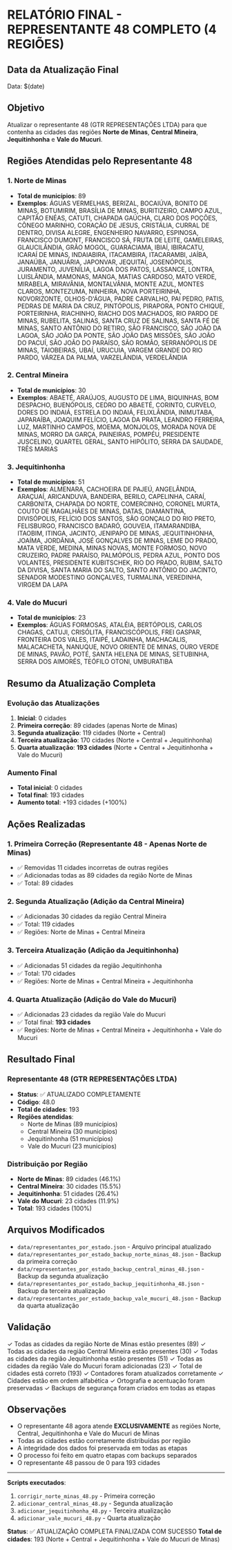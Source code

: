 # RELATÓRIO FINAL - REPRESENTANTE 48 COMPLETO (4 REGIÕES)

## Data da Atualização Final
Data: $(date)

## Objetivo
Atualizar o representante 48 (GTR REPRESENTAÇÕES LTDA) para que contenha as cidades das regiões **Norte de Minas**, **Central Mineira**, **Jequitinhonha** e **Vale do Mucuri**.

## Regiões Atendidas pelo Representante 48

### 1. Norte de Minas
- **Total de municípios**: 89
- **Exemplos**: ÁGUAS VERMELHAS, BERIZAL, BOCAIÚVA, BONITO DE MINAS, BOTUMIRIM, BRASÍLIA DE MINAS, BURITIZEIRO, CAMPO AZUL, CAPITÃO ENÉAS, CATUTI, CHAPADA GAÚCHA, CLARO DOS POÇÕES, CÔNEGO MARINHO, CORAÇÃO DE JESUS, CRISTÁLIA, CURRAL DE DENTRO, DIVISA ALEGRE, ENGENHEIRO NAVARRO, ESPINOSA, FRANCISCO DUMONT, FRANCISCO SÁ, FRUTA DE LEITE, GAMELEIRAS, GLAUCILÂNDIA, GRÃO MOGOL, GUARACIAMA, IBIAÍ, IBIRACATU, ICARAÍ DE MINAS, INDAIABIRA, ITACAMBIRA, ITACARAMBI, JAÍBA, JANAÚBA, JANUÁRIA, JAPONVAR, JEQUITAÍ, JOSENÓPOLIS, JURAMENTO, JUVENÍLIA, LAGOA DOS PATOS, LASSANCE, LONTRA, LUISLÂNDIA, MAMONAS, MANGA, MATIAS CARDOSO, MATO VERDE, MIRABELA, MIRAVÂNIA, MONTALVÂNIA, MONTE AZUL, MONTES CLAROS, MONTEZUMA, NINHEIRA, NOVA PORTEIRINHA, NOVORIZONTE, OLHOS-D'ÁGUA, PADRE CARVALHO, PAI PEDRO, PATIS, PEDRAS DE MARIA DA CRUZ, PINTÓPOLIS, PIRAPORA, PONTO CHIQUE, PORTEIRINHA, RIACHINHO, RIACHO DOS MACHADOS, RIO PARDO DE MINAS, RUBELITA, SALINAS, SANTA CRUZ DE SALINAS, SANTA FÉ DE MINAS, SANTO ANTÔNIO DO RETIRO, SÃO FRANCISCO, SÃO JOÃO DA LAGOA, SÃO JOÃO DA PONTE, SÃO JOÃO DAS MISSÕES, SÃO JOÃO DO PACUÍ, SÃO JOÃO DO PARAÍSO, SÃO ROMÃO, SERRANÓPOLIS DE MINAS, TAIOBEIRAS, UBAÍ, URUCUIA, VARGEM GRANDE DO RIO PARDO, VÁRZEA DA PALMA, VARZELÂNDIA, VERDELÂNDIA

### 2. Central Mineira
- **Total de municípios**: 30
- **Exemplos**: ABAETÉ, ARAÚJOS, AUGUSTO DE LIMA, BIQUINHAS, BOM DESPACHO, BUENÓPOLIS, CEDRO DO ABAETÉ, CORINTO, CURVELO, DORES DO INDAIÁ, ESTRELA DO INDAIÁ, FELIXLÂNDIA, INIMUTABA, JAPARAÍBA, JOAQUIM FELÍCIO, LAGOA DA PRATA, LEANDRO FERREIRA, LUZ, MARTINHO CAMPOS, MOEMA, MONJOLOS, MORADA NOVA DE MINAS, MORRO DA GARÇA, PAINEIRAS, POMPÉU, PRESIDENTE JUSCELINO, QUARTEL GERAL, SANTO HIPÓLITO, SERRA DA SAUDADE, TRÊS MARIAS

### 3. Jequitinhonha
- **Total de municípios**: 51
- **Exemplos**: ALMENARA, CACHOEIRA DE PAJEÚ, ANGELÂNDIA, ARAÇUAÍ, ARICANDUVA, BANDEIRA, BERILO, CAPELINHA, CARAÍ, CARBONITA, CHAPADA DO NORTE, COMERCINHO, CORONEL MURTA, COUTO DE MAGALHÃES DE MINAS, DATAS, DIAMANTINA, DIVISÓPOLIS, FELÍCIO DOS SANTOS, SÃO GONÇALO DO RIO PRETO, FELISBURGO, FRANCISCO BADARÓ, GOUVEIA, ITAMARANDIBA, ITAOBIM, ITINGA, JACINTO, JENIPAPO DE MINAS, JEQUITINHONHA, JOAÍMA, JORDÂNIA, JOSÉ GONÇALVES DE MINAS, LEME DO PRADO, MATA VERDE, MEDINA, MINAS NOVAS, MONTE FORMOSO, NOVO CRUZEIRO, PADRE PARAÍSO, PALMÓPOLIS, PEDRA AZUL, PONTO DOS VOLANTES, PRESIDENTE KUBITSCHEK, RIO DO PRADO, RUBIM, SALTO DA DIVISA, SANTA MARIA DO SALTO, SANTO ANTÔNIO DO JACINTO, SENADOR MODESTINO GONÇALVES, TURMALINA, VEREDINHA, VIRGEM DA LAPA

### 4. Vale do Mucuri
- **Total de municípios**: 23
- **Exemplos**: ÁGUAS FORMOSAS, ATALÉIA, BERTÓPOLIS, CARLOS CHAGAS, CATUJI, CRISÓLITA, FRANCISCÓPOLIS, FREI GASPAR, FRONTEIRA DOS VALES, ITAIPÉ, LADAINHA, MACHACALIS, MALACACHETA, NANUQUE, NOVO ORIENTE DE MINAS, OURO VERDE DE MINAS, PAVÃO, POTÉ, SANTA HELENA DE MINAS, SETUBINHA, SERRA DOS AIMORÉS, TEÓFILO OTONI, UMBURATIBA

## Resumo da Atualização Completa

### Evolução das Atualizações
1. **Inicial**: 0 cidades
2. **Primeira correção**: 89 cidades (apenas Norte de Minas)
3. **Segunda atualização**: 119 cidades (Norte + Central)
4. **Terceira atualização**: 170 cidades (Norte + Central + Jequitinhonha)
5. **Quarta atualização**: **193 cidades** (Norte + Central + Jequitinhonha + Vale do Mucuri)

### Aumento Final
- **Total inicial**: 0 cidades
- **Total final**: 193 cidades
- **Aumento total**: +193 cidades (+100%)

## Ações Realizadas

### 1. Primeira Correção (Representante 48 - Apenas Norte de Minas)
- ✅ Removidas 11 cidades incorretas de outras regiões
- ✅ Adicionadas todas as 89 cidades da região Norte de Minas
- ✅ Total: 89 cidades

### 2. Segunda Atualização (Adição da Central Mineira)
- ✅ Adicionadas 30 cidades da região Central Mineira
- ✅ Total: 119 cidades
- ✅ Regiões: Norte de Minas + Central Mineira

### 3. Terceira Atualização (Adição da Jequitinhonha)
- ✅ Adicionadas 51 cidades da região Jequitinhonha
- ✅ Total: 170 cidades
- ✅ Regiões: Norte de Minas + Central Mineira + Jequitinhonha

### 4. Quarta Atualização (Adição do Vale do Mucuri)
- ✅ Adicionadas 23 cidades da região Vale do Mucuri
- ✅ Total final: **193 cidades**
- ✅ Regiões: Norte de Minas + Central Mineira + Jequitinhonha + Vale do Mucuri

## Resultado Final

### Representante 48 (GTR REPRESENTAÇÕES LTDA)
- **Status**: ✅ ATUALIZADO COMPLETAMENTE
- **Código**: 48.0
- **Total de cidades**: 193
- **Regiões atendidas**: 
  - Norte de Minas (89 municípios)
  - Central Mineira (30 municípios)
  - Jequitinhonha (51 municípios)
  - Vale do Mucuri (23 municípios)

### Distribuição por Região
- **Norte de Minas**: 89 cidades (46.1%)
- **Central Mineira**: 30 cidades (15.5%)
- **Jequitinhonha**: 51 cidades (26.4%)
- **Vale do Mucuri**: 23 cidades (11.9%)
- **Total**: 193 cidades (100%)

## Arquivos Modificados
- `data/representantes_por_estado.json` - Arquivo principal atualizado
- `data/representantes_por_estado_backup_norte_minas_48.json` - Backup da primeira correção
- `data/representantes_por_estado_backup_central_minas_48.json` - Backup da segunda atualização
- `data/representantes_por_estado_backup_jequitinhonha_48.json` - Backup da terceira atualização
- `data/representantes_por_estado_backup_vale_mucuri_48.json` - Backup da quarta atualização

## Validação
✓ Todas as cidades da região Norte de Minas estão presentes (89)
✓ Todas as cidades da região Central Mineira estão presentes (30)
✓ Todas as cidades da região Jequitinhonha estão presentes (51)
✓ Todas as cidades da região Vale do Mucuri foram adicionadas (23)
✓ Total de cidades está correto (193)
✓ Contadores foram atualizados corretamente
✓ Cidades estão em ordem alfabética
✓ Ortografia e acentuação foram preservadas
✓ Backups de segurança foram criados em todas as etapas

## Observações
- O representante 48 agora atende **EXCLUSIVAMENTE** as regiões Norte, Central, Jequitinhonha e Vale do Mucuri de Minas
- Todas as cidades estão corretamente distribuídas por região
- A integridade dos dados foi preservada em todas as etapas
- O processo foi feito em quatro etapas com backups separados
- O representante 48 passou de 0 para 193 cidades

---
**Scripts executados**: 
1. `corrigir_norte_minas_48.py` - Primeira correção
2. `adicionar_central_minas_48.py` - Segunda atualização
3. `adicionar_jequitinhonha_48.py` - Terceira atualização
4. `adicionar_vale_mucuri_48.py` - Quarta atualização

**Status**: ✅ ATUALIZAÇÃO COMPLETA FINALIZADA COM SUCESSO
**Total de cidades**: 193 (Norte + Central + Jequitinhonha + Vale do Mucuri de Minas)
